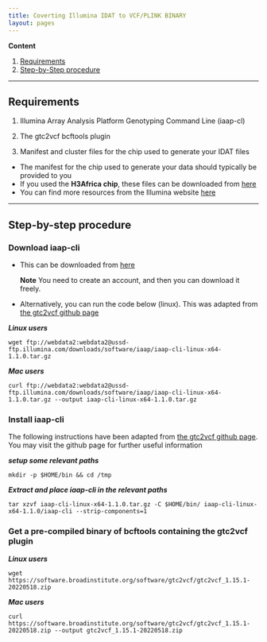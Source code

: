 ```yaml
---
title: Coverting Illumina IDAT to VCF/PLINK BINARY
layout: pages
---
```


**Content**

1. [Requirements](#requirements)
2. [Step-by-Step procedure](#procedure)

* * *

## Requirements

1. Illumina Array Analysis Platform Genotyping Command Line (iaap-cl)

2. The gtc2vcf bcftools plugin

3. Manifest and cluster files for the chip used to generate your IDAT files
- The manifest for the chip used to generate your data should typically be provided to you
- If you used the **H3Africa chip**, these files can be downloaded from [here](https://chipinfo.h3abionet.org/downloads) 
- You can find more resources from the Illumina website [here](https://emea.support.illumina.com/array/downloads.html)

* * *

## Step-by-step procedure <a name="procedure"></a>

### Download iaap-cli

- This can be downloaded from [here](https://emea.support.illumina.com/downloads/iaap-genotyping-cli.html)

  **Note** You need to create an account, and then you can download it freely.

- Alternatively, you can run the code below (linux). This was adapted from [the gtc2vcf github page](https://github.com/freeseek/gtc2vcf)


***Linux users***
```shell
wget ftp://webdata2:webdata2@ussd-ftp.illumina.com/downloads/software/iaap/iaap-cli-linux-x64-1.1.0.tar.gz
```

***Mac users***
```shell
curl ftp://webdata2:webdata2@ussd-ftp.illumina.com/downloads/software/iaap/iaap-cli-linux-x64-1.1.0.tar.gz --output iaap-cli-linux-x64-1.1.0.tar.gz
```

### Install iaap-cli

The following instructions have been adapted from [the gtc2vcf github page](https://github.com/freeseek/gtc2vcf). 
You may visit the github page for further useful information

***setup some relevant paths***
```shell
mkdir -p $HOME/bin && cd /tmp
```

***Extract and place iaap-cli in the relevant paths***
```shell
tar xzvf iaap-cli-linux-x64-1.1.0.tar.gz -C $HOME/bin/ iaap-cli-linux-x64-1.1.0/iaap-cli --strip-components=1
```

### Get a pre-compiled binary of bcftools containing the gtc2vcf plugin

***Linux users***
```shell
wget https://software.broadinstitute.org/software/gtc2vcf/gtc2vcf_1.15.1-20220518.zip
```

***Mac users***
```shell
curl https://software.broadinstitute.org/software/gtc2vcf/gtc2vcf_1.15.1-20220518.zip --output gtc2vcf_1.15.1-20220518.zip
```


